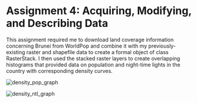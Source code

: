 # Assignment 4: Acquiring, Modifying, and Describing Data

This assignment required me to download land coverage information concerning Brunei from WorldPop and combine it with my previously-existing raster and shapefile data to create a formal object of class RasterStack. I then used the stacked raster layers to create overlapping histograms that provided data on population and night-time lights in the country with corresponding density curves. 

![density_pop_graph](https://user-images.githubusercontent.com/70035366/111082810-96a70100-84e0-11eb-8715-2cb5b70576dd.png)

![density_ntl_graph](https://user-images.githubusercontent.com/70035366/111082814-99a1f180-84e0-11eb-8c8e-ba88adf37435.png)
